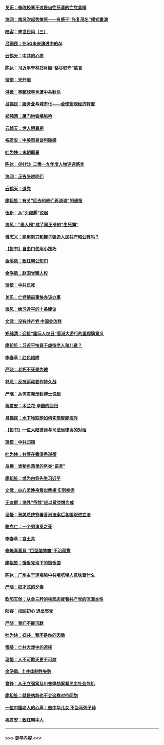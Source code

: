 #### [关乐：修改校章不过是自往死凑的亡党臭棋](../pages/nsc993/n11735097.md?t=12201911) 
#### [海网：南风吹起势燎原——有感于“光复茂名”模式重演](../pages/nsc993/n11732308.md?t=12201911) 
#### [陆客：末世民风（三）](../pages/nsc993/n11732211.md?t=12201911) 
#### [吕锡民：在5G未来演进中的AI](../pages/nsc993/n11730010.md?t=12201911) 
#### [云鹤天：中共的心态](../pages/nsc993/n11729906.md?t=12201911) 
#### [陈达：习近平夸林郑月娥“恪尽职守”感言](../pages/nsc993/n11729881.md?t=12201911) 
#### [理悟：天开眼](../pages/nsc993/n11729699.md?t=12201911) 
#### [洪微：英超球星也遭中共封杀](../pages/nsc993/n11727243.md?t=12201911) 
#### [吕锡民：服务业与城市化——全球宏观经济转型](../pages/nsc993/n11725845.md?t=12201911) 
#### [郑纯清：厦门地铁塌陷吟](../pages/nsc993/n11725813.md?t=12201911) 
#### [云鹤天：世人明真相](../pages/nsc993/n11725621.md?t=12201911) 
#### [祝君安：中美贸易谈判随感](../pages/nsc993/n11725609.md?t=12201911) 
#### [吐为快：末朝即景](../pages/nsc993/n11723365.md?t=12201911) 
#### [陈达：《时代》二零一九年度人物评选感言](../pages/nsc993/n11723337.md?t=12201911) 
#### [海网：正告张晓明们](../pages/nsc993/n11723228.md?t=12201911) 
#### [云鹤天：退党](../pages/nsc993/n11723056.md?t=12201911) 
#### [廖祖笙：有关“回去和他们再谈谈”的通报](../pages/nsc993/n11722442.md?t=12201911) 
#### [伍新：从“头踢脚”说起](../pages/nsc993/n11722429.md?t=12201911) 
#### [海风：“恶人榜”成了阎王爷的“生死簿”](../pages/nsc993/n11722272.md?t=12201911) 
#### [胥志义：能用剌刀和鞭子强迫人民共产和公有吗？](../pages/nsc993/n11720569.md?t=12201911) 
#### [【投书】自由门使用小技巧](../pages/nsc993/n11720180.md?t=12201911) 
#### [金浴凤：致红朝公知们](../pages/nsc993/n11720563.md?t=12201911) 
#### [金浴凤：赵国党赋人权](../pages/nsc993/n11720533.md?t=12201911) 
#### [理悟：中共已死](../pages/nsc993/n11720233.md?t=12201911) 
#### [关乐：亡党眼前事快办该办事](../pages/nsc993/n11719160.md?t=12201911) 
#### [海风：给习近平的十条建议](../pages/nsc993/n11717616.md?t=12201911) 
#### [文武：没有共产党 中国会怎样](../pages/nsc993/n11717584.md?t=12201911) 
#### [郑纯清：迎接“国际人权日”香港大游行的里程牌意义](../pages/nsc993/n11717417.md?t=12201911) 
#### [廖祖笙：习近平快意于虐待老人和儿童？](../pages/nsc993/n11715313.md?t=12201911) 
#### [李春草：红色陷阱](../pages/nsc993/n11715029.md?t=12201911) 
#### [严晓：老朽不死是为贼](../pages/nsc993/n11712910.md?t=12201911) 
#### [林忌：反抗运动要作持久战](../pages/nsc993/n11712623.md?t=12201911) 
#### [严晓：从何君尧册封博士说起](../pages/nsc993/n11712465.md?t=12201911) 
#### [祝君安：木兰花·辛酸的回归](../pages/nsc993/n11712381.md?t=12201911) 
#### [吕锡民：水下物联网如何实现智能海洋](../pages/nsc993/n11711158.md?t=12201911) 
#### [【投书】一位大陆律师与司法局律协的对话](../pages/nsc993/n11709675.md?t=12201911) 
#### [理悟：中共归宿](../pages/nsc993/n11710059.md?t=12201911) 
#### [吐为快：共匪在香港秀道德](../pages/nsc993/n11709979.md?t=12201911) 
#### [岳横：诡秘角落里的另类“语言”](../pages/nsc993/n11709792.md?t=12201911) 
#### [廖祖笙：或为白卷先生习近平](../pages/nsc993/n11708330.md?t=12201911) 
#### [文武：向心孟晚舟看似倒楣 实则幸运](../pages/nsc993/n11708236.md?t=12201911) 
#### [王友群：海外“侨领”应以黄克锵为戒](../pages/nsc993/n11706176.md?t=12201911) 
#### [理悟：贺美总统签署香港法案后各国跟进立法](../pages/nsc993/n11706853.md?t=12201911) 
#### [骆克仁：一个男演员之死](../pages/nsc993/n11706677.md?t=12201911) 
#### [李春草：哀土共](../pages/nsc993/n11706255.md?t=12201911) 
#### [修炼真善忍 “巨型脑肿瘤”不治而愈](../pages/nsc993/n11705340.md?t=12201911) 
#### [廖祖笙：饿饭党治下的饿饭国](../pages/nsc993/n11705085.md?t=12201911) 
#### [陈达：广州主干道塌陷中共填坑埋人意味着什么](../pages/nsc993/n11705046.md?t=12201911) 
#### [严晓：奴才式的歹毒](../pages/nsc993/n11704826.md?t=12201911) 
#### [欧阳天剑：从金三胖的核武态度看共产党的流氓本性](../pages/nsc993/n11702238.md?t=12201911) 
#### [陆客：找回初心 退出邪党](../pages/nsc993/n11702213.md?t=12201911) 
#### [严晓：我们不能沉默](../pages/nsc993/n11702110.md?t=12201911) 
#### [吐为快：妖共，我不是你的肉盾](../pages/nsc993/n11701366.md?t=12201911) 
#### [雪绮：亡共大戏中的选择](../pages/nsc993/n11699922.md?t=12201911) 
#### [理悟：人不可欺天更不可欺](../pages/nsc993/n11699657.md?t=12201911) 
#### [金浴凤:  土共体制性失败](../pages/nsc993/n11699361.md?t=12201911) 
#### [曾铮：从王立强案及川普弹劾案看民主社会危机](../pages/nsc993/n11699318.md?t=12201911) 
#### [廖祖笙：就是纳粹也不会这样对待同胞](../pages/nsc993/n11697658.md?t=12201911) 
#### [一位中国老人的心声：做中华儿女 不当马列子孙](../pages/nsc993/n11697525.md?t=12201911) 
#### [祝君安：致红朝中人](../pages/nsc993/n11697518.md?t=12201911) 

----
#### [ >>> 更早内容 <<< ](../indexes/nsc993-earlier.md)
